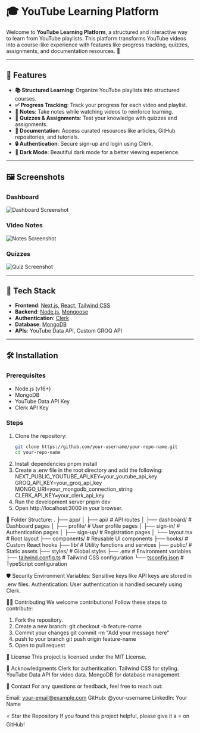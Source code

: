# 🎓 YouTube Learning Platform

Welcome to **YouTube Learning Platform**, a structured and interactive way to learn from YouTube playlists. This platform transforms YouTube videos into a course-like experience with features like progress tracking, quizzes, assignments, and documentation resources. 🚀

---

## 🌟 Features

- **📚 Structured Learning**: Organize YouTube playlists into structured courses.
- **✅ Progress Tracking**: Track your progress for each video and playlist.
- **📝 Notes**: Take notes while watching videos to reinforce learning.
- **🧠 Quizzes & Assignments**: Test your knowledge with quizzes and assignments.
- **📄 Documentation**: Access curated resources like articles, GitHub repositories, and tutorials.
- **🔒 Authentication**: Secure sign-up and login using Clerk.
- **🎨 Dark Mode**: Beautiful dark mode for a better viewing experience.

---

## 🖼️ Screenshots

### Dashboard
![Dashboard Screenshot](public/screenshots/dashboard.png)

### Video Notes
![Notes Screenshot](public/screenshots/notes.png)

### Quizzes
![Quiz Screenshot](public/screenshots/quiz.png)

---

## 🚀 Tech Stack

- **Frontend**: [Next.js](https://nextjs.org/), [React](https://reactjs.org/), [Tailwind CSS](https://tailwindcss.com/)
- **Backend**: [Node.js](https://nodejs.org/), [Mongoose](https://mongoosejs.com/)
- **Authentication**: [Clerk](https://clerk.dev/)
- **Database**: [MongoDB](https://www.mongodb.com/)
- **APIs**: YouTube Data API, Custom GROQ API

---

## 🛠️ Installation

### Prerequisites
- Node.js (v16+)
- MongoDB
- YouTube Data API Key
- Clerk API Key

### Steps
1. Clone the repository:
   ```bash
   git clone https://github.com/your-username/your-repo-name.git
   cd your-repo-name
2. Install dependencies
   pnpm install
3. Create a .env file in the root directory and add the following:
  NEXT_PUBLIC_YOUTUBE_API_KEY=your_youtube_api_key
  GROQ_API_KEY=your_groq_api_key
  MONGO_URI=your_mongodb_connection_string
  CLERK_API_KEY=your_clerk_api_key
4. Run the development server
   pnpm dev
5. Open http://localhost:3000 in your browser.

📂 Folder Structure:
.
├── app/
│   ├── api/                # API routes
│   ├── dashboard/          # Dashboard pages
│   ├── profile/            # User profile pages
│   ├── sign-in/            # Authentication pages
│   ├── sign-up/            # Registration pages
│   └── layout.tsx          # Root layout
├── components/             # Reusable UI components
├── hooks/                  # Custom React hooks
├── lib/                    # Utility functions and services
├── public/                 # Static assets
├── styles/                 # Global styles
├── .env                    # Environment variables
├── [tailwind.config.ts](http://_vscodecontentref_/0)      # Tailwind CSS configuration
└── [tsconfig.json](http://_vscodecontentref_/1)           # TypeScript configuration

🛡️ Security
Environment Variables: Sensitive keys like API keys are stored in .env files.
Authentication: User authentication is handled securely using Clerk.

🧑‍💻 Contributing
We welcome contributions! Follow these steps to contribute:

1. Fork the repository.
2. Create a new branch:
  git checkout -b feature-name
3. Commit your changes
   git commit -m "Add your message here"
4. push to your branch
   git push origin feature-name
5. Open to pull request

📜 License
This project is licensed under the MIT License.

🙌 Acknowledgments
Clerk for authentication.
Tailwind CSS for styling.
YouTube Data API for video data.
MongoDB for database management.

📧 Contact
For any questions or feedback, feel free to reach out:

Email: your-email@example.com
GitHub: @your-username
LinkedIn: Your Name

⭐ Star the Repository
If you found this project helpful, please give it a ⭐ on GitHub!
